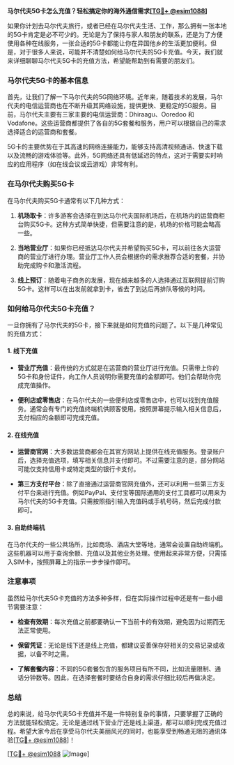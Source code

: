 **马尔代夫5G卡怎么充值？轻松搞定你的海外通信需求[[TG💪+ @esim1088](https://t.me/s/esim1088)]**

如果你计划去马尔代夫旅行，或者已经在马尔代夫生活、工作，那么拥有一张本地的5G卡肯定是必不可少的。无论是为了保持与家人和朋友的联系，还是为了方便使用各种在线服务，一张合适的5G卡都能让你在异国他乡的生活更加便利。但是，对于很多人来说，可能并不清楚如何给马尔代夫的5G卡充值。今天，我们就来详细聊聊马尔代夫5G卡的充值方法，希望能帮助到有需要的朋友们。

### 马尔代夫5G卡的基本信息

首先，让我们了解一下马尔代夫的5G网络环境。近年来，随着技术的发展，马尔代夫的电信运营商也在不断升级其网络设施，提供更快、更稳定的5G服务。目前，马尔代夫主要有三家主要的电信运营商：Dhiraagu、Ooredoo 和 Vodafone。这些运营商都提供了各自的5G套餐和服务，用户可以根据自己的需求选择适合的运营商和套餐。

5G卡的主要优势在于其高速的网络连接能力，能够支持高清视频通话、快速下载以及流畅的游戏体验等。此外，5G网络还具有低延迟的特点，这对于需要实时响应的应用程序（如在线会议或云游戏）非常有利。

### 在马尔代夫购买5G卡

在马尔代夫购买5G卡通常有以下几种方式：

1. **机场取卡**：许多游客会选择在到达马尔代夫国际机场后，在机场内的运营商柜台购买5G卡。这种方式简单快捷，但需要注意的是，机场的价格可能会略高一些。

2. **当地营业厅**：如果你已经抵达马尔代夫并希望购买5G卡，可以前往各大运营商的营业厅进行办理。营业厅工作人员会根据你的需求推荐合适的套餐，并协助完成购卡和激活流程。

3. **线上预订**：随着电子商务的发展，现在越来越多的人选择通过互联网提前订购5G卡。这样可以在出发前就拿到卡，省去了到达后再排队等候的时间。

### 如何给马尔代夫5G卡充值？

一旦你拥有了马尔代夫的5G卡，接下来就是如何充值的问题了。以下是几种常见的充值方式：

#### 1. 线下充值

- **营业厅充值**：最传统的方式就是在运营商的营业厅进行充值。只需带上你的5G卡和身份证件，向工作人员说明你需要充值的金额即可。他们会帮助你完成充值操作。
  
- **便利店或零售店**：在马尔代夫的一些便利店或零售店中，也可以找到充值服务。通常会有专门的充值终端机供顾客使用。按照屏幕提示输入相关信息后，支付相应的金额即可完成充值。

#### 2. 在线充值

- **运营商官网**：大多数运营商都会在其官方网站上提供在线充值服务。登录账户后，选择充值选项，填写相关信息并支付即可。不过需要注意的是，部分网站可能仅支持信用卡或特定类型的银行卡支付。

- **第三方支付平台**：除了直接通过运营商官网充值外，还可以利用一些第三方支付平台来进行充值。例如PayPal、支付宝等国际通用的支付工具都可以用来为马尔代夫的5G卡充值。只需按照指引输入充值码或手机号码，然后完成付款即可。

#### 3. 自助终端机

在马尔代夫的一些公共场所，比如商场、酒店大堂等地，通常会设置自助终端机。这些机器可以用于查询余额、充值以及其他业务处理。使用起来非常方便，只需插入SIM卡，按照屏幕上的指示一步步操作即可。

### 注意事项

虽然给马尔代夫5G卡充值的方法多种多样，但在实际操作过程中还是有一些小细节需要注意：

- **检查有效期**：每次充值之前都要确认一下当前卡的有效期，避免因为过期而无法正常使用。
  
- **保留凭证**：无论是线下还是线上充值，都建议妥善保存好相关的交易记录或收据，以备不时之需。

- **了解套餐内容**：不同的5G套餐包含的服务项目有所不同，比如流量限制、通话分钟数等。因此，在选择套餐时要结合自身的需求仔细比较后再做决定。

### 总结

总的来说，给马尔代夫5G卡充值并不是一件特别复杂的事情，只要掌握了正确的方法就能轻松搞定。无论是通过线下营业厅还是线上渠道，都可以顺利完成充值过程。希望大家今后在享受马尔代夫美丽风光的同时，也能享受到畅通无阻的通讯体验[[TG💪+ @esim1088](https://t.me/s/esim1088)]！

[[TG💪+ @esim1088](https://t.me/s/esim1088) ![Image](https://i.postimg.cc/4NQfJmqS/Snipaste-2025-05-13-00-14-12.png)]